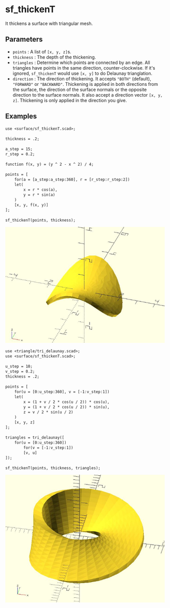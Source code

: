 # sf_thickenT

It thickens a surface with triangular mesh. 

## Parameters

- `points` : A list of `[x, y, z]`s.
- `thickness` : The depth of the thickening.
- `triangles` : Determine which points are connected by an edge. All triangles have points in the same direction, counter-clockwise. If it's ignored, `sf_thickenT` would use `[x, y]` to do Delaunay trianglation.  
- `direction` : The direction of thickening. It accepts `"BOTH"` (default), `"FORWARD"` or `"BACKWARD"`. Thickening is applied in both directions from the surface, the direction of the surface normals or the opposite direction to the surface normals. It also accept a direction vector `[x, y, z]`. Thickening is only applied in the direction you give.

## Examples

	use <surface/sf_thickenT.scad>;

	thickness = .2;

	a_step = 15;
	r_step = 0.2;

	function f(x, y) = (y ^ 2 - x ^ 2) / 4;

	points = [
		for(a = [a_step:a_step:360], r = [r_step:r_step:2])
		let(
			x = r * cos(a), 
			y = r * sin(a)
		)
		[x, y, f(x, y)] 
	];

	sf_thickenT(points, thickness);

![sf_thickenT](images/lib3x-sf_thickenT-1.JPG)

	use <triangle/tri_delaunay.scad>;
	use <surface/sf_thickenT.scad>;

	u_step = 10;
	v_step = 0.2;
	thickness = .2;

	points = [
		for(u = [0:u_step:360], v = [-1:v_step:1])
		let(
			x = (1 + v / 2 * cos(u / 2)) * cos(u),
			y = (1 + v / 2 * cos(u / 2)) * sin(u),
			z = v / 2 * sin(u / 2)
		)
		[x, y, z]
	];

	triangles = tri_delaunay([
		for(u = [0:u_step:360])
			for(v = [-1:v_step:1])
			[v, u]
	]);

	sf_thickenT(points, thickness, triangles);

![sf_thickenT](images/lib3x-sf_thickenT-2.JPG)